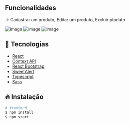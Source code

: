 ## Funcionalidades
-> Cadastrar um produto, Editar um produto, Excluir ptoduto


![image](https://user-images.githubusercontent.com/34144662/173251138-f21144d7-9c3e-4b9c-a8d4-c7d8929f3ecd.png)
![image](https://user-images.githubusercontent.com/34144662/173251144-b6c5d938-26f9-45b7-99c1-2fa5b5dac516.png)
![image](https://user-images.githubusercontent.com/34144662/173251151-2beb8433-696d-48a6-9087-5f330a7826d7.png)


## 🚀 Tecnologias

- [React](https://pt-br.reactjs.org/)
- [Context API](https://pt-br.reactjs.org/docs/context.html)
- [React Bootstrap](https://react-bootstrap.github.io/)
- [SweetAlert](https://sweetalert2.github.io/)
- [Typescript](https://www.typescriptlang.org/)
- [Sass](https://sass-lang.com/)

## 🔥 Instalação

```bash
# frontend
$ npm install
$ npm start
